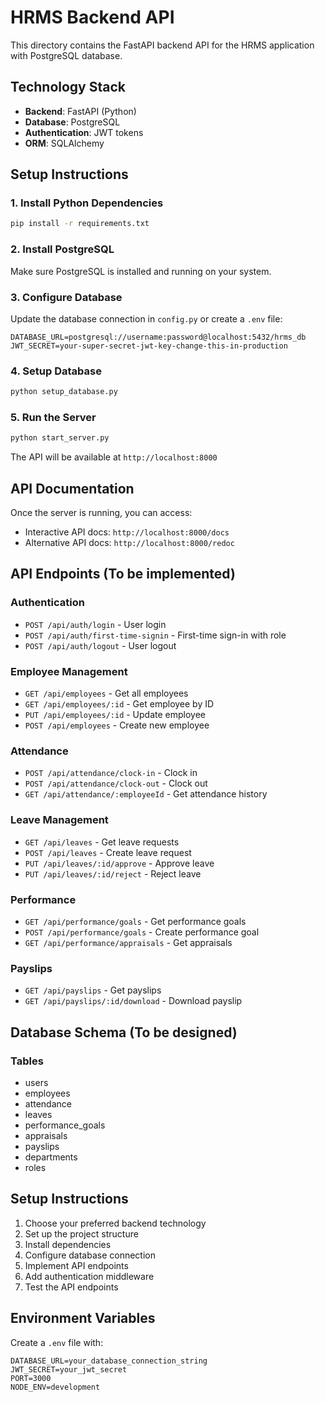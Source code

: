 # HRMS Backend API

This directory contains the FastAPI backend API for the HRMS application with PostgreSQL database.

## Technology Stack

- **Backend**: FastAPI (Python)
- **Database**: PostgreSQL
- **Authentication**: JWT tokens
- **ORM**: SQLAlchemy

## Setup Instructions

### 1. Install Python Dependencies
```bash
pip install -r requirements.txt
```

### 2. Install PostgreSQL
Make sure PostgreSQL is installed and running on your system.

### 3. Configure Database
Update the database connection in `config.py` or create a `.env` file:
```
DATABASE_URL=postgresql://username:password@localhost:5432/hrms_db
JWT_SECRET=your-super-secret-jwt-key-change-this-in-production
```

### 4. Setup Database
```bash
python setup_database.py
```

### 5. Run the Server
```bash
python start_server.py
```

The API will be available at `http://localhost:8000`

## API Documentation

Once the server is running, you can access:
- Interactive API docs: `http://localhost:8000/docs`
- Alternative API docs: `http://localhost:8000/redoc`

## API Endpoints (To be implemented)

### Authentication
- `POST /api/auth/login` - User login
- `POST /api/auth/first-time-signin` - First-time sign-in with role
- `POST /api/auth/logout` - User logout

### Employee Management
- `GET /api/employees` - Get all employees
- `GET /api/employees/:id` - Get employee by ID
- `PUT /api/employees/:id` - Update employee
- `POST /api/employees` - Create new employee

### Attendance
- `POST /api/attendance/clock-in` - Clock in
- `POST /api/attendance/clock-out` - Clock out
- `GET /api/attendance/:employeeId` - Get attendance history

### Leave Management
- `GET /api/leaves` - Get leave requests
- `POST /api/leaves` - Create leave request
- `PUT /api/leaves/:id/approve` - Approve leave
- `PUT /api/leaves/:id/reject` - Reject leave

### Performance
- `GET /api/performance/goals` - Get performance goals
- `POST /api/performance/goals` - Create performance goal
- `GET /api/performance/appraisals` - Get appraisals

### Payslips
- `GET /api/payslips` - Get payslips
- `GET /api/payslips/:id/download` - Download payslip

## Database Schema (To be designed)

### Tables
- users
- employees
- attendance
- leaves
- performance_goals
- appraisals
- payslips
- departments
- roles

## Setup Instructions

1. Choose your preferred backend technology
2. Set up the project structure
3. Install dependencies
4. Configure database connection
5. Implement API endpoints
6. Add authentication middleware
7. Test the API endpoints

## Environment Variables

Create a `.env` file with:
```
DATABASE_URL=your_database_connection_string
JWT_SECRET=your_jwt_secret
PORT=3000
NODE_ENV=development
```
